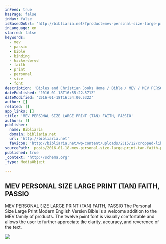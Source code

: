 ```yaml
---
inFeed: true
hasPage: false
inNav: false
isBasedOnUrl: 'http://bibliaria.net/?product=mev-personal-size-large-print-tan-faith-passio'
inLanguage: en
starred: false
keywords:
  - mev
  - passio
  - bible
  - binding
  - backordered
  - faith
  - print
  - personal
  - size
  - font
description: 'Bibles and Christian Books Home / Bible / MEV / MEV PERSONAL SIZE LARGE PRINT (TAN) FAITH, PASSIO The Personal Size Large Print Modern English Version Bible is a welcome addition to the MEV family of products. The twelve point font is visually comfortable and allows the user to further appreciate the clarity, accuracy, and reverence of the text.'
datePublished: '2016-01-18T16:55:22.571Z'
dateModified: '2016-01-18T16:54:00.032Z'
author: []
related: []
app_links: []
title: 'MEV PERSONAL SIZE LARGE PRINT (TAN) FAITH, PASSIO'
authors: []
publisher:
  name: Bibliaria
  domain: bibliaria.net
  url: 'http://bibliaria.net'
  favicon: 'http://bibliaria.net/wp-content/uploads/2015/12/cropped-library011-192x192.jpg'
sourcePath: _posts/2016-01-18-mev-personal-size-large-print-tan-faith-passio.md
published: true
_context: 'http://schema.org'
_type: MediaObject

---
```

<article style=""><h1>MEV PERSONAL SIZE LARGE PRINT (TAN) FAITH, PASSIO</h1><p>MEV PERSONAL SIZE LARGE PRINT (TAN) FAITH, PASSIO The Personal Size Large Print Modern English Version Bible is a welcome addition to the MEV family of products. The twelve point font is visually comfortable and allows the user to further appreciate the clarity, accuracy, and reverence of the text.</p><img src="https://s3-us-west-2.amazonaws.com/the-grid-img/p/ab2c6dce7b83556ca1cf51cd6f7c744953d38ab3.jpg" /></article>